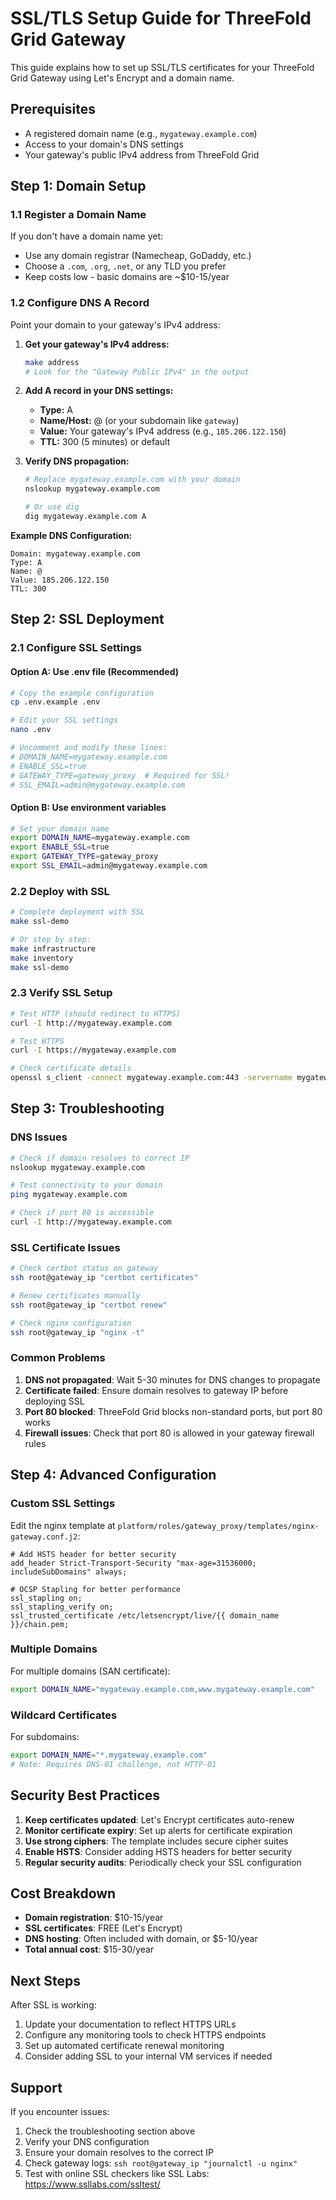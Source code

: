 # SSL/TLS Setup Guide for ThreeFold Grid Gateway

This guide explains how to set up SSL/TLS certificates for your ThreeFold Grid Gateway using Let's Encrypt and a domain name.

## Prerequisites

- A registered domain name (e.g., `mygateway.example.com`)
- Access to your domain's DNS settings
- Your gateway's public IPv4 address from ThreeFold Grid

## Step 1: Domain Setup

### 1.1 Register a Domain Name

If you don't have a domain name yet:
- Use any domain registrar (Namecheap, GoDaddy, etc.)
- Choose a `.com`, `.org`, `.net`, or any TLD you prefer
- Keep costs low - basic domains are ~$10-15/year

### 1.2 Configure DNS A Record

Point your domain to your gateway's IPv4 address:

1. **Get your gateway's IPv4 address:**
   ```bash
   make address
   # Look for the "Gateway Public IPv4" in the output
   ```

2. **Add A record in your DNS settings:**
   - **Type:** A
   - **Name/Host:** @ (or your subdomain like `gateway`)
   - **Value:** Your gateway's IPv4 address (e.g., `185.206.122.150`)
   - **TTL:** 300 (5 minutes) or default

3. **Verify DNS propagation:**
   ```bash
   # Replace mygateway.example.com with your domain
   nslookup mygateway.example.com

   # Or use dig
   dig mygateway.example.com A
   ```

**Example DNS Configuration:**
```
Domain: mygateway.example.com
Type: A
Name: @
Value: 185.206.122.150
TTL: 300
```

## Step 2: SSL Deployment

### 2.1 Configure SSL Settings

#### Option A: Use .env file (Recommended)
```bash
# Copy the example configuration
cp .env.example .env

# Edit your SSL settings
nano .env

# Uncomment and modify these lines:
# DOMAIN_NAME=mygateway.example.com
# ENABLE_SSL=true
# GATEWAY_TYPE=gateway_proxy  # Required for SSL!
# SSL_EMAIL=admin@mygateway.example.com
```

#### Option B: Use environment variables
```bash
# Set your domain name
export DOMAIN_NAME=mygateway.example.com
export ENABLE_SSL=true
export GATEWAY_TYPE=gateway_proxy
export SSL_EMAIL=admin@mygateway.example.com
```

### 2.2 Deploy with SSL

```bash
# Complete deployment with SSL
make ssl-demo

# Or step by step:
make infrastructure
make inventory
make ssl-demo
```

### 2.3 Verify SSL Setup

```bash
# Test HTTP (should redirect to HTTPS)
curl -I http://mygateway.example.com

# Test HTTPS
curl -I https://mygateway.example.com

# Check certificate details
openssl s_client -connect mygateway.example.com:443 -servername mygateway.example.com < /dev/null 2>/dev/null | openssl x509 -noout -dates -issuer -subject
```

## Step 3: Troubleshooting

### DNS Issues
```bash
# Check if domain resolves to correct IP
nslookup mygateway.example.com

# Test connectivity to your domain
ping mygateway.example.com

# Check if port 80 is accessible
curl -I http://mygateway.example.com
```

### SSL Certificate Issues
```bash
# Check certbot status on gateway
ssh root@gateway_ip "certbot certificates"

# Renew certificates manually
ssh root@gateway_ip "certbot renew"

# Check nginx configuration
ssh root@gateway_ip "nginx -t"
```

### Common Problems

1. **DNS not propagated**: Wait 5-30 minutes for DNS changes to propagate
2. **Certificate failed**: Ensure domain resolves to gateway IP before deploying SSL
3. **Port 80 blocked**: ThreeFold Grid blocks non-standard ports, but port 80 works
4. **Firewall issues**: Check that port 80 is allowed in your gateway firewall rules

## Step 4: Advanced Configuration

### Custom SSL Settings

Edit the nginx template at `platform/roles/gateway_proxy/templates/nginx-gateway.conf.j2`:

```nginx
# Add HSTS header for better security
add_header Strict-Transport-Security "max-age=31536000; includeSubDomains" always;

# OCSP Stapling for better performance
ssl_stapling on;
ssl_stapling_verify on;
ssl_trusted_certificate /etc/letsencrypt/live/{{ domain_name }}/chain.pem;
```

### Multiple Domains

For multiple domains (SAN certificate):
```bash
export DOMAIN_NAME="mygateway.example.com,www.mygateway.example.com"
```

### Wildcard Certificates

For subdomains:
```bash
export DOMAIN_NAME="*.mygateway.example.com"
# Note: Requires DNS-01 challenge, not HTTP-01
```

## Security Best Practices

1. **Keep certificates updated**: Let's Encrypt certificates auto-renew
2. **Monitor certificate expiry**: Set up alerts for certificate expiration
3. **Use strong ciphers**: The template includes secure cipher suites
4. **Enable HSTS**: Consider adding HSTS headers for better security
5. **Regular security audits**: Periodically check your SSL configuration

## Cost Breakdown

- **Domain registration**: $10-15/year
- **SSL certificates**: FREE (Let's Encrypt)
- **DNS hosting**: Often included with domain, or $5-10/year
- **Total annual cost**: $15-30/year

## Next Steps

After SSL is working:
1. Update your documentation to reflect HTTPS URLs
2. Configure any monitoring tools to check HTTPS endpoints
3. Set up automated certificate renewal monitoring
4. Consider adding SSL to your internal VM services if needed

## Support

If you encounter issues:
1. Check the troubleshooting section above
2. Verify your DNS configuration
3. Ensure your domain resolves to the correct IP
4. Check gateway logs: `ssh root@gateway_ip "journalctl -u nginx"`
5. Test with online SSL checkers like SSL Labs: https://www.ssllabs.com/ssltest/